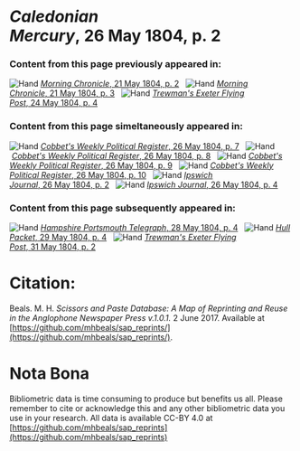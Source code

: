 # *Caledonian Mercury*, 26 May 1804, p. 2  
  
### Content from this page previously appeared in:  
![Hand](http://scissorsandpaste.net/wp-content/uploads/2017/06/smallhandpointer.png) [*Morning Chronicle*, 21 May 1804, p. 2](https://mhbeals.github.io/sap_html/Morning-Chronicle/Morning-Chronicle-21-May-1804-p-2)  
![Hand](http://scissorsandpaste.net/wp-content/uploads/2017/06/smallhandpointer.png) [*Morning Chronicle*, 21 May 1804, p. 3](https://mhbeals.github.io/sap_html/Morning-Chronicle/Morning-Chronicle-21-May-1804-p-3)  
![Hand](http://scissorsandpaste.net/wp-content/uploads/2017/06/smallhandpointer.png) [*Trewman's Exeter Flying Post*, 24 May 1804, p. 4](https://mhbeals.github.io/sap_html/Trewman's-Exeter-Flying-Post/Trewman's-Exeter-Flying-Post-24-May-1804-p-4)  
  
### Content from this page simeltaneously appeared in:  
![Hand](http://scissorsandpaste.net/wp-content/uploads/2017/06/smallhandpointer.png) [*Cobbet's Weekly Political Register*, 26 May 1804, p. 7](https://mhbeals.github.io/sap_html/Cobbet's-Weekly-Political-Register/Cobbet's-Weekly-Political-Register-26-May-1804-p-7)  
![Hand](http://scissorsandpaste.net/wp-content/uploads/2017/06/smallhandpointer.png) [*Cobbet's Weekly Political Register*, 26 May 1804, p. 8](https://mhbeals.github.io/sap_html/Cobbet's-Weekly-Political-Register/Cobbet's-Weekly-Political-Register-26-May-1804-p-8)  
![Hand](http://scissorsandpaste.net/wp-content/uploads/2017/06/smallhandpointer.png) [*Cobbet's Weekly Political Register*, 26 May 1804, p. 9](https://mhbeals.github.io/sap_html/Cobbet's-Weekly-Political-Register/Cobbet's-Weekly-Political-Register-26-May-1804-p-9)  
![Hand](http://scissorsandpaste.net/wp-content/uploads/2017/06/smallhandpointer.png) [*Cobbet's Weekly Political Register*, 26 May 1804, p. 10](https://mhbeals.github.io/sap_html/Cobbet's-Weekly-Political-Register/Cobbet's-Weekly-Political-Register-26-May-1804-p-10)  
![Hand](http://scissorsandpaste.net/wp-content/uploads/2017/06/smallhandpointer.png) [*Ipswich Journal*, 26 May 1804, p. 2](https://mhbeals.github.io/sap_html/Ipswich-Journal/Ipswich-Journal-26-May-1804-p-2)  
![Hand](http://scissorsandpaste.net/wp-content/uploads/2017/06/smallhandpointer.png) [*Ipswich Journal*, 26 May 1804, p. 4](https://mhbeals.github.io/sap_html/Ipswich-Journal/Ipswich-Journal-26-May-1804-p-4)  
  
### Content from this page subsequently appeared in:  
![Hand](http://scissorsandpaste.net/wp-content/uploads/2017/06/smallhandpointer.png) [*Hampshire Portsmouth Telegraph*, 28 May 1804, p. 4](https://mhbeals.github.io/sap_html/Hampshire-Portsmouth-Telegraph/Hampshire-Portsmouth-Telegraph-28-May-1804-p-4)  
![Hand](http://scissorsandpaste.net/wp-content/uploads/2017/06/smallhandpointer.png) [*Hull Packet*, 29 May 1804, p. 4](https://mhbeals.github.io/sap_html/Hull-Packet/Hull-Packet-29-May-1804-p-4)  
![Hand](http://scissorsandpaste.net/wp-content/uploads/2017/06/smallhandpointer.png) [*Trewman's Exeter Flying Post*, 31 May 1804, p. 2](https://mhbeals.github.io/sap_html/Trewman's-Exeter-Flying-Post/Trewman's-Exeter-Flying-Post-31-May-1804-p-2)  


# Citation: 

Beals. M. H. *Scissors and Paste Database: A Map of Reprinting and Reuse in the Anglophone Newspaper Press v.1.0.1.* 2 June 2017. Available at [https://github.com/mhbeals/sap_reprints/](https://github.com/mhbeals/sap_reprints/). 

# Nota Bona

Bibliometric data is time consuming to produce but benefits us all. Please remember to cite or acknowledge this and any other bibliometric data you use in your research. All data is available CC-BY 4.0 at [https://github.com/mhbeals/sap_reprints](https://github.com/mhbeals/sap_reprints)